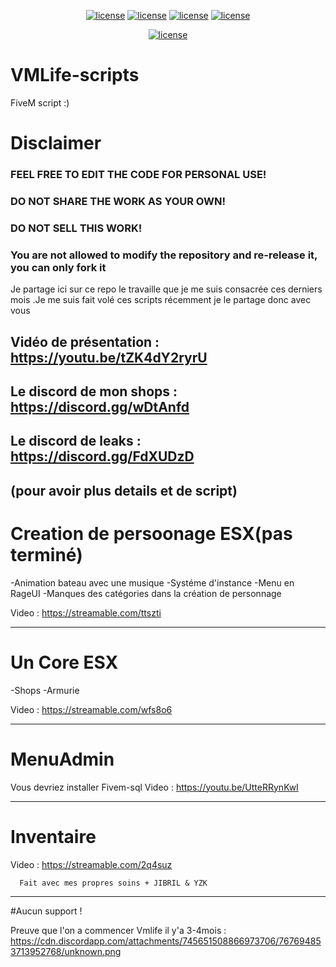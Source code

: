 

<p align="center">
<a href="https://badgen.net/github/release/AdemoDEV/VMLife-scripts"><img src="https://badgen.net/github/release/AdemoDEV/VMLife-scripts" alt="license"></a> 
<a href="https://badgen.net/github/commits/AdemoDEV/VMLife-scripts"><img src="https://badgen.net/github/commits/AdemoDEV/VMLife-scripts" alt="license"></a> 
<a href="https://badgen.net/github/last-commit/AdemoDEV/VMLife-scripts"><img src="https://badgen.net/github/last-commit/AdemoDEV/VMLife-scripts" alt="license"></a> 
<a href="https://badgen.net/github/releases/AdemoDEV/VMLife-scripts"><img src="https://badgen.net/github/releases/AdemoDEV/VMLife-scripts" alt="license"></a> 
</p>

<p align="center">
  <a href="http://hits.dwyl.com/AdemoDEV/VMLife-scripts"><img src="http://hits.dwyl.com/AdemoDEV/VMLife-scripts.svg"      alt="license"></a> 
</p>

# VMLife-scripts

FiveM script :)

# Disclaimer
### FEEL FREE TO EDIT THE CODE FOR PERSONAL USE!
### DO NOT SHARE THE WORK AS YOUR OWN!
### DO NOT SELL THIS WORK!
### You are not allowed to modify the repository and re-release it, you can only fork it

Je partage ici sur ce repo le travaille que je me suis consacrée ces derniers mois .Je me suis fait volé ces scripts
récemment je le partage donc avec vous 

## Vidéo de présentation : https://youtu.be/tZK4dY2ryrU

## Le discord de mon shops : https://discord.gg/wDtAnfd

## Le discord de leaks : https://discord.gg/FdXUDzD
(pour avoir plus details et de script)
--------------------------------------------------------------------------------------------------------------------

#                                          Creation de persoonage ESX(pas terminé)
-Animation bateau avec une musique
-Systéme d'instance
-Menu en RageUI 
-Manques des catégories dans la création de personnage

Video : https://streamable.com/ttszti

--------------------------------------------------------------------------------------------------------------------
#                                                    Un Core ESX
-Shops 
-Armurie

Video : https://streamable.com/wfs8o6

--------------------------------------------------------------------------------------------------------------------
  
#                                                     MenuAdmin
Vous devriez installer Fivem-sql
Video : https://youtu.be/UtteRRynKwI

--------------------------------------------------------------------------------------------------------------------

#                                                     Inventaire

Video : https://streamable.com/2q4suz

      Fait avec mes propres soins + JIBRIL & YZK

--------------------------------------------------------------------------------------------------------------------

#Aucun support !

Preuve que l'on a commencer Vmlife il y'a 3-4mois  : https://cdn.discordapp.com/attachments/745651508866973706/767694853713952768/unknown.png
